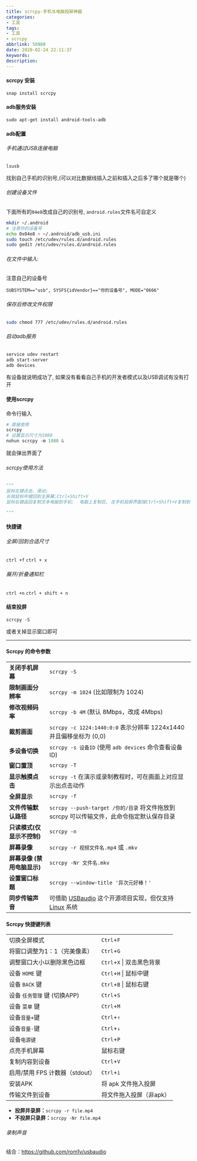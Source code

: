 ```yaml
---
title: scrcpy-手机与电脑投屏神器
categories:
- 工具
tags:
- 工具
- scrcpy
abbrlink: 50980
date: 2020-02-24 22:11:37
keywords:
description:
---
```

  
  
  
#### scrcpy 安装

```
snap install scrcpy
```

#### adb服务安装
  
```
sudo apt-get install android-tools-adb
```

#### adb配置
  
###### 手机通过USB连接电脑

```
lsusb
```

找到自己手机的识别号,(可以对比数据线插入之前和插入之后多了哪个就是哪个)

###### 创建设备文件

下面所有的`04e8`改成自己的识别号, `android.rules`文件名可自定义

```bash
mkdir ~/.android
# 注意你的设备号
echo 0x04e8 > ~/.android/adb_usb.ini
sudo touch /etc/udev/rules.d/android.rules
sudo gedit /etc/udev/rules.d/android.rules

```

###### 在文件中输入:

注意自己的设备号

```
SUBSYSTEM=="usb", SYSFS{idVendor}=="你的设备号", MODE="0666"
```

###### 保存后修改文件权限

```bash
sudo chmod 777 /etc/udev/rules.d/android.rules
```

###### 启动adb服务

```bash
service udev restart
adb start-server
adb devices
```

有设备就说明成功了, 如果没有看看自己手机的开发者模式以及USB调试有没有打开



#### **使用scrcpy**

命令行输入

```python
# 直接使用
scrcpy
# 设置显示尺寸为1080
nohun scrcpy -m 1080 &  
```

就会弹出界面了



###### scrcpy使用方法

```python
"""
鼠标左键点击、滑动;
长按鼠标中键回到主屏幕;Ctrl+Shift+V
鼠标右键返回复制文本电脑到手机:  电脑上复制后, 在手机投屏界面按Ctrl+Shift+V复制到手机剪切板, 然后手机中粘贴手机到电脑: 手机上复制到剪切板中, 在投屏界面按下Ctrl+C键，再到电脑正常上粘贴传输文件: 直接在文件管理器复制粘贴

"""
```



#### 快捷键

###### 全屏/回到合适尺寸

`ctrl +f`    `ctrl + x`



###### 展开/折叠通知栏

`ctrl +n`   `ctrl + shift + n`



#### 结束投屏

`scrcpy -S`

或者关掉显示窗口即可

---

#### Scrcpy 的命令参数

|                             |                                                              |
| --------------------------- | ------------------------------------------------------------ |
| **关闭手机屏幕**            | `scrcpy -S`                                                  |
| **限制画面分辨率**          | `scrcpy -m 1024` (比如限制为 1024)                           |
| **修改视频码率**            | `scrcpy -b 4M` (默认 8Mbps，改成 4Mbps)                      |
| **裁剪画面**                | `scrcpy -c 1224:1440:0:0` 表示分辨率 1224x1440 并且偏移坐标为 (0,0) |
| **多设备切换**              | `scrcpy -s 设备ID` (使用 `adb devices` 命令查看设备ID)       |
| **窗口置顶**                | `scrcpy -T`                                                  |
| **显示触摸点击**            | `scrcpy -t` 在演示或录制教程时，可在画面上对应显示出点击动作 |
| **全屏显示**                | `scrcpy -f`                                                  |
| **文件传输默认路径**        | `scrcpy --push-target /你的/目录` 将文件拖放到 scrcpy 可以传输文件，此命令指定默认保存目录 |
| **只读模式(仅显示不控制)**  | `scrcpy -n`                                                  |
| **屏幕录像**                | `scrcpy -r 视频文件名.mp4` 或 `.mkv`                         |
| **屏幕录像 (禁用电脑显示)** | `scrcpy -Nr 文件名.mkv`                                      |
| **设置窗口标题**            | `scrcpy --window-title '异次元好棒！'`                       |
| **同步传输声音**            | 可借助 [USBaudio](https://github.com/rom1v/usbaudio) 这个开源项目实现，但仅支持 [Linux](https://www.iplaysoft.com/os/linux-platform) 系统 |



#### Scrcpy 快捷键列表

|                                |                            |
| ------------------------------ | -------------------------- |
| 切换全屏模式                   | `Ctrl`+`F`                 |
| 将窗口调整为1：1（完美像素）   | `Ctrl`+`G`                 |
| 调整窗口大小以删除黑色边框     | `Ctrl`+`X` \| 双击黑色背景 |
| 设备 `HOME` 键                 | `Ctrl`+`H` \| 鼠标中键     |
| 设备 `BACK` 键                 | `Ctrl`+`B` \| 鼠标右键     |
| 设备 `任务管理` 键 (切换APP)   | `Ctrl`+`S`                 |
| 设备 `菜单` 键                 | `Ctrl`+`M`                 |
| 设备`音量+`键                  | `Ctrl`+`↑`                 |
| 设备`音量-`键                  | `Ctrl`+`↓`                 |
| 设备`电源键`                   | `Ctrl`+`P`                 |
| 点亮手机屏幕                   | 鼠标右键                   |
| 复制内容到设备                 | `Ctrl`+`V`                 |
| 启用/禁用 FPS 计数器（stdout） | `Ctrl`+`i`                 |
| 安装APK                        | 将 apk 文件拖入投屏        |
| 传输文件到设备                 | 将文件拖入投屏（非apk）    |



- **投屏并录屏：**`scrcpy -r file.mp4`
- **不投屏只录屏：**`scrcpy -Nr file.mp4`



###### 录制声音

结合：https://github.com/rom1v/usbaudio

